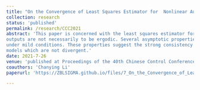 ```yaml
---
title: "On the Convergence of Least Squares Estimator for  Nonlinear Autoregressive Models"
collection: research
status: 'published'
permalink: /research/CCC2021
abstract: 'This paper is concerned with the least squares estimator for a basic class of nonlinear autoregressive models, whose
outputs are not necessarily to be ergodic. Several asymptotic properties of the least squares estimator have been established
under mild conditions. These properties suggest the strong consistency of the least squares estimates in nonlinear autoregressive
models which are not divergent.'
date: 2021-7-26
venue: 'published at Proceedings of the 40th Chinese Control Conference'
coauthors: 'Chanying Li'
paperurl: 'https://ZBLSIGMA.github.io/files/7_On_the_Convergence_of_Least_Squares_Estimator_for_Nonlinear_Autoregressive_Models_.pdf'

---
```

